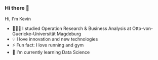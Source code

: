 ### Hi there 👋
Hi, I'm Kevin 
- 👨🏻‍💻 I studied Operation Research & Business Analysis at Otto-von-Guericke-Universität Magdeburg
- 💡 I love innovation and new technologies
- ⚡ Fun fact: I love running and gym
- 🌱 I’m currently learning Data Science
